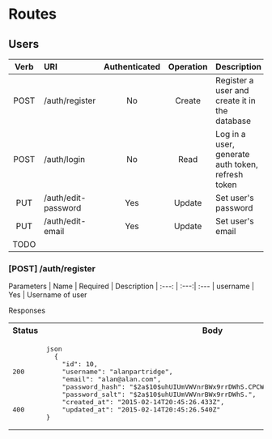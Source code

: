 # Routes

## Users
| Verb | URI | Authenticated | Operation | Description
| :---: | :--- | :---: | :---: | :---
| POST      | /auth/register | No | Create | Register a user and create it in the database
| POST   | /auth/login       | No | Read | Log in a user, generate auth token, refresh token
| PUT | /auth/edit-password | Yes | Update | Set user's password
| PUT | /auth/edit-email | Yes | Update | Set user's email
| TODO

### [POST] /auth/register
Parameters
| Name | Required | Description
| :---: | :---:| :---
| username | Yes | Username of user 

Responses
<table>
<tr>
<th>
Status
</th>
<th>
Body 
</th>
</tr>

<tr>

<td>
<pre>
<br/><br/><br/>200<br/><br/><br/><br/><br/>400<br/>
</pre>
</td>

<td>
<pre>
json
  {
    "id": 10,
    "username": "alanpartridge",
    "email": "alan@alan.com",
    "password_hash": "$2a$10$uhUIUmVWVnrBWx9rrDWhS.CPCWCZsyqqa8./whhfzBZydX7yvahHS",
    "password_salt": "$2a$10$uhUIUmVWVnrBWx9rrDWhS.",
    "created_at": "2015-02-14T20:45:26.433Z",
    "updated_at": "2015-02-14T20:45:26.540Z"
}
</pre>
</td>

</tr>
</table>
